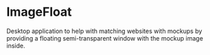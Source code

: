 # ImageFloat
Desktop application to help with matching websites with mockups by providing a floating semi-transparent window with the mockup image inside.
